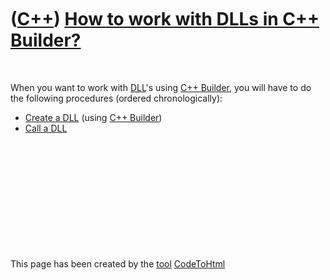 



 

 

 

 

 

([C++](Cpp.md)) [How to work with DLLs in C++ Builder?](CppBuilderDll.md)
===========================================================================

 

When you want to work with [DLL](CppDll.md)'s using [C++
Builder](CppBuilder.md), you will have to do the following procedures
(ordered chronologically):

-   [Create a DLL](CppBuilderCreateDll.md) (using [C++
    Builder](CppBuilder.md))
-   [Call a DLL](CppBuilderCallDll.md)

 

 

 

 

 





 




This page has been created by the [tool](Tools.md)
[CodeToHtml](ToolCodeToHtml.md)
